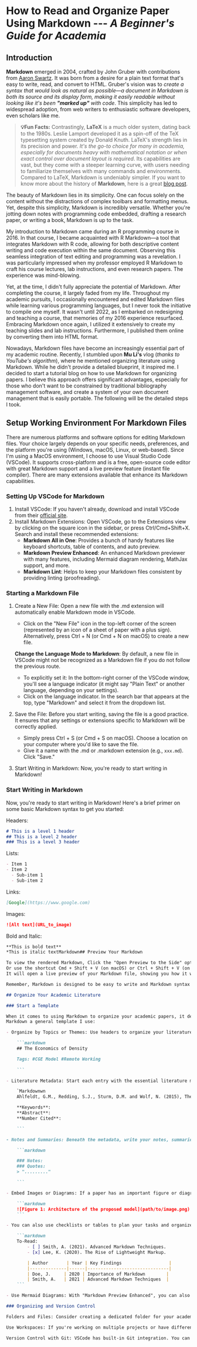 
# How to Read and Organize Paper Using Markdown --- *A Beginner's Guide for Academia*

## Introduction

**Markdown** emerged in 2004, crafted by John Gruber with contributions from [Aaron Swartz](https://daringfireball.net/projects/markdown/). It was born from a desire for a plain text format that's easy to write, read, and convert to HTML. Gruber's vision was to *create a syntax that would look as natural as possible—a document in Markdown is both its source and its display form, making it easily readable without looking like it's been **"marked up"** with code*. This simplicity has led to widespread adoption, from web writers to enthusiastic software developers, even scholars like me.

> **:bulb:Fun Facts:** Contrastingly, **LaTeX** is a much older system, dating back to the 1980s. Leslie Lamport developed it as a spin-off of the TeX typesetting system created by Donald Knuth. LaTeX's strength lies in its precision and power. *It's the go-to choice for many in academia, especially for documents heavy with mathematical notation or when exact control over document layout is required*. Its capabilities are vast, but they come with a steeper learning curve, with users needing to familiarize themselves with many commands and environments. Compared to LaTeX, Markdown is undeniably simpler. If you want to know more about the history of **Markdown**, here is a great [blog post](https://www.taskade.com/blog/markdown-history/).

The beauty of Markdown lies in its simplicity. One can focus solely on the content without the distractions of complex toolbars and formatting menus. Yet, despite this simplicity, Markdown is incredibly versatile. Whether you're jotting down notes with programming code embedded, drafting a research paper, or writing a book, Markdown is up to the task.

My introduction to Markdown came during an R programming course in 2016. In that course, I became acquainted with R Markdown—a tool that integrates Markdown with R code, allowing for both descriptive content writing and code execution within the same document. Observing this seamless integration of text editing and programming was a revelation. I was particularly impressed when my professor employed R Markdown to craft his course lectures, lab instructions, and even research papers. The experience was mind-blowing.

Yet, at the time, I didn't fully appreciate the potential of Markdown. After completing the course, it largely faded from my life. Throughout my academic pursuits, I occasionally encountered and edited Markdown files while learning various programming languages, but I never took the initiative to compile one myself. It wasn't until 2022, as I embarked on redesigning and teaching a course, that memories of my 2016 experience resurfaced. Embracing Markdown once again, I utilized it extensively to create my teaching slides and lab instructions. Furthermore, I published them online by converting them into HTML format.

Nowadays, Markdown files have become an increasingly essential part of my academic routine. Recently, I stumbled upon **Mu Li's** vlog (*thanks to YouTube's algorithm*), where he mentioned organizing literature using Markdown. While he didn't provide a detailed blueprint, it inspired me. I decided to start a tutorial blog on how to use Markdown for organizing papers. I believe this approach offers significant advantages, especially for those who don't want to be constrained by traditional bibliography management software, and create a system of your own document management that is easily portable. The following will be the detailed steps I took.

## Setup Working Environment For Markdown Files

There are numerous platforms and software options for editing Markdown files. Your choice largely depends on your specific needs, preferences, and the platform you're using (Windows, macOS, Linux, or web-based). Since I'm using a MacOS environment, I choose to use Visual Studio Code (VSCode). It supports cross-platform and is a free, open-source code editor with great Markdown support and a live preview feature (instant file compiler). There are many extensions available that enhance its Markdown capabilities.

### Setting Up VSCode for Markdown

1. Install VSCode: If you haven't already, download and install VSCode from their [official site](https://code.visualstudio.com).
2. Install Markdown Extensions: Open VSCode, go to the Extensions view by clicking on the square icon in the sidebar, or press Ctrl/Cmd+Shift+X. Search and install these recommended extensions:
    - **Markdown All in One**: Provides a bunch of handy features like keyboard shortcuts, table of contents, and auto preview.
    - **Markdown Preview Enhanced**: An enhanced Markdown previewer with many features, including Mermaid diagram rendering, MathJax support, and more.
    - **Markdown Lint**: Helps to keep your Markdown files consistent by providing linting (proofreading).

### Starting a Markdown File

1. Create a New File: Open a new file with the .md extension will automatically enable Markdown mode in VSCode.

    - Click on the "New File" icon in the top-left corner of the screen (represented by an icon of a sheet of paper with a plus sign). Alternatively, press Ctrl + N (or Cmd + N on macOS) to create a new file.

    **Change the Language Mode to Markdown**: By default, a new file in VSCode might not be recognized as a Markdown file if you do not follow the previous route.
    - To explicitly set it: In the bottom-right corner of the VSCode window, you'll see a language indicator (it might say "Plain Text" or another language, depending on your settings).
    - Click on the language indicator. In the search bar that appears at the top, type "Markdown" and select it from the dropdown list.
2. Save the File: Before you start writing, saving the file is a good practice. It ensures that any settings or extensions specific to Markdown will be correctly applied.
    - Simply press Ctrl + S (or Cmd + S on macOS). Choose a location on your computer where you'd like to save the file.
    - Give it a name with the .md or .markdown extension (e.g., `xxx.md`). Click "Save."
3. Start Writing in Markdown: Now, you're ready to start writing in Markdown!

### Start Writing in Markdown

Now, you're ready to start writing in Markdown! Here's a brief primer on some basic Markdown syntax to get you started:

Headers:

```markdown
# This is a level 1 header
## This is a level 2 header
### This is a level 3 header
```

Lists:

```markdown
- Item 1
- Item 2
  - Sub-item 1
  - Sub-item 2
```

Links:

```markdown
[Google](https://www.google.com)
```

Images:

```markdown
![Alt text](URL_to_image)
```

Bold and Italic:

```markdown
**This is bold text**
*This is italic textMarkdown## Preview Your Markdown

To view the rendered Markdown, Click the "Open Preview to the Side" option by right-clicking your mouse anywhere in your Markdown editor.
Or use the shortcut Cmd + Shift + V (on macOS) or Ctrl + Shift + V (on Windows/Linux) to toggle the Markdown preview.
It will open a live preview of your Markdown file, showing you how it will look when rendered.

Remember, Markdown is designed to be easy to write and Markdown syntax is intuitive. As you continue to use it, you'll become more familiar with its features and capabilities. There are tons of resources online for Markdown syntax. You can always [Google](https://www.google.com/search?client=safari&rls=en&q=markdown+cheat+sheet&ie=UTF-8&oe=UTF-8) them yourself.

## Organize Your Academic Literature

### Start a Template

When it comes to using Markdown to organize your academic papers, it depends on your preference and practice. Remember, the key to efficient note-taking is consistency. Find a style that suits you and stick with it. Over time, you'll amass a valuable database of insights from various papers, all neatly organized and easily accessible!
Markdown a general template I use:

- Organize by Topics or Themes: Use headers to organize your literature by topics or themes. Categorization using Tags: You can add tags to categorize and filter through your notes easily.

    ```markdown
    ## The Economics of Density

    Tags: #CGE Model #Remote Working
    
    ```

- Literature Metadata: Start each entry with the essential literature metadata.

    `Markdownwn
    Ahlfeldt, G.M., Redding, S.J., Sturm, D.M. and Wolf, N. (2015), The Economics of Density: Evidence From the Berlin Wall. Econometrica, 83: 2127-2189. [Paper Online Link;](https://doi.org/10.3982/ECTA10876) [PDF](path/to/local/file)

    **Keywords**: 
    **Abstract**:
    **Number Cited**: 

    ```

- Notes and Summaries: Beneath the metadata, write your notes, summaries, and important quotes.

    ```markdown

    ### Notes: 
    ### Quotes: 
    > "........."

    ```

- Embed Images or Diagrams: If a paper has an important figure or diagram, you can embed it directly into your markdown file.

    ```markdown
    ![Figure 1: Architecture of the proposed model](path/to/image.png)
    ```

- You can also use checklists or tables to plan your tasks and organize your literature reviews.

    ```markdown
    To-Read:
        - [ ] Smith, A. (2021). Advanced Markdown Techniques.
        - [x] Lee, K. (2020). The Rise of Lightweight Markup.

        | Author       | Year | Key Findings                  |
        |--------------|------|-------------------------------|
        | Doe, J.     | 2020 | Importance of Markdown        |
        | Smith, A.   | 2021 | Advanced Markdown Techniques  |
    ```

- Use Mermaid Diagrams: With "Markdown Preview Enhanced", you can also embed Mermaid diagrams directly in your notes.

### Organizing and Version Control

Folders and Files: Consider creating a dedicated folder for your academic notes within which you can have sub-folders based on topics, conferences, or any other categorization scheme. Use the VSCode Explorer (Ctrl+Shift+E) to navigate through these.

Use Workspaces: If you're working on multiple projects or have different sets of papers, you might want to consider using the "Workspaces" feature in VSCode. This allows you to have different editor settings and extensions for different projects.

Version Control with Git: VSCode has built-in Git integration. You can initialize a Git repository in your notes directory, allowing you to track changes, save versions, and even sync with online platforms like GitHub or GitLab.
